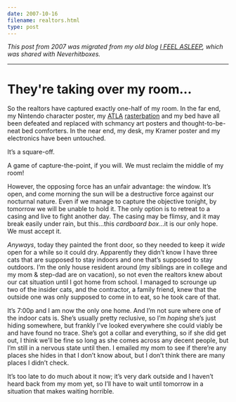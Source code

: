 ```yaml
---
date: 2007-10-16
filename: realtors.html
type: post
---
```


_This post from 2007 was migrated from my old blog [I FEEL
ASLEEP](https://ifeelasleep.wordpress.com/), which was shared with
Neverhitboxes._

---

# They're taking over my room...

So the realtors have captured exactly one-half of my room. In the far end, my
Nintendo character poster, my
[ATLA](http://en.wikipedia.org/wiki/Avatar:_The_Last_Airbender)
[rasterbation](http://en.wikipedia.org/wiki/Rasterbation) and my bed have all
been defeated and replaced with schmancy art posters and thought-to-be-neat bed
comforters. In the near end, my desk, my Kramer poster and my electronics have
been untouched.

It’s a square-off.

A game of capture-the-point, if you will. We must reclaim the middle of my room!

However, the opposing force has an unfair advantage: the window. It’s open, and
come morning the sun will be a destructive force against our nocturnal nature.
Even if we manage to capture the objective tonight, by tomorrow we will be
unable to hold it. The only option is to retreat to a casing and live to fight
another day. The casing may be flimsy, and it may break easily under rain, but
this…this _cardboard box_…it is our only hope. We must accept it.

_Anyways_, today they painted the front door, so they needed to keep it _wide_
open for a while so it could dry. Apparently they didn’t know I have three cats
that are supposed to stay indoors and one that’s supposed to stay outdoors. I’m
the only house resident around (my siblings are in college and my mom & step-dad
are on vacation), so not even the realtors knew about our cat situation until I
got home from school. I managed to scrounge up two of the insider cats, and the
contractor, a family friend, knew that the outside one was only supposed to come
in to eat, so he took care of that.

It’s 7:00p and I am now the only one home. And I’m not sure where one of the
indoor cats is. She’s usually pretty reclusive, so I’m _hoping_ she’s just
hiding somewhere, but frankly I’ve looked everywhere she could viably be and
have found no trace. She’s got a collar and everything, so if she did get out, I
think we’ll be fine so long as she comes across any decent people, but I’m still
in a nervous state until then. I emailed my mom to see if there’re any places
she hides in that I don’t know about, but I don’t think there are many places I
didn’t check.

It’s too late to do much about it now; it’s very dark outside and I haven’t
heard back from my mom yet, so I’ll have to wait until tomorrow in a situation
that makes waiting horrible.
